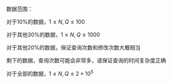 数据范围：

对于10%的数据，$1 \le N,Q\le 100$

对于其他30%​的数据，$1\le N,Q\le 1000$

对于其他20%的数据，保证查询次数和修改次数大概相当

剩下的数据，查询次数可能会非常多，请保证查询的时间复杂度正确

对于全部的数据，$1\le N,Q\le 2 \times 10^5$

